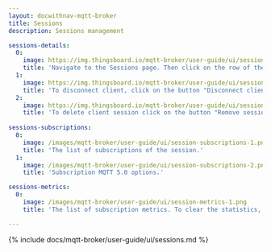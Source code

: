 ```yaml
---
layout: docwithnav-mqtt-broker
title: Sessions
description: Sessions management

sessions-details:
  0:
    image: https://img.thingsboard.io/mqtt-broker/user-guide/ui/session-details-1.png
    title: 'Navigate to the Sessions page. Then click on the row of the table.'
  1:
    image: https://img.thingsboard.io/mqtt-broker/user-guide/ui/session-disconnect-1.png
    title: 'To disconnect client, click on the button "Disconnect client". Note, that only connected clients can be disconnected.' 
  2:
    image: https://img.thingsboard.io/mqtt-broker/user-guide/ui/session-remove-1.png
    title: 'To delete client session click on the button "Remove session". Note, that only disconnected clients can be removed.'
    
sessions-subscriptions:
  0:
    image: /images/mqtt-broker/user-guide/ui/session-subscriptions-1.png
    title: 'The list of subscriptions of the session.'
  1:
    image: /images/mqtt-broker/user-guide/ui/session-subscriptions-2.png
    title: 'Subscription MQTT 5.0 options.' 

sessions-metrics:
  0:
    image: /images/mqtt-broker/user-guide/ui/session-metrics-1.png
    title: 'The list of subscription metrics. To clear the statistics, click on the "Delete" icon in the top right corner.'

---
```


{% include docs/mqtt-broker/user-guide/ui/sessions.md %}
